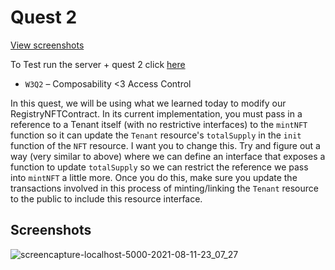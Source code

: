 # Quest 2

[View screenshots](#screenshots)

To Test run the server + quest 2 click [here](https://github.com/gelicamarie/fast-floward-registry-demo)

- `W3Q2` – Composability <3 Access Control

In this quest, we will be using what we learned today to modify our RegistryNFTContract. In its current implementation, you must pass in a reference to a Tenant itself (with no restrictive interfaces) to the `mintNFT` function so it can update the `Tenant` resource's `totalSupply` in the `init` function of the `NFT` resource. I want you to change this. Try and figure out a way (very similar to above) where we can define an interface that exposes a function to update `totalSupply` so we can restrict the reference we pass into `mintNFT` a little more. Once you do this, make sure you update the transactions involved in this process of minting/linking the `Tenant` resource to the public to include this resource interface.

## Screenshots

![screencapture-localhost-5000-2021-08-11-23_07_27](https://user-images.githubusercontent.com/66178381/129133039-ec8c8b4c-6fee-4d46-a8b6-874942edfc12.png)
